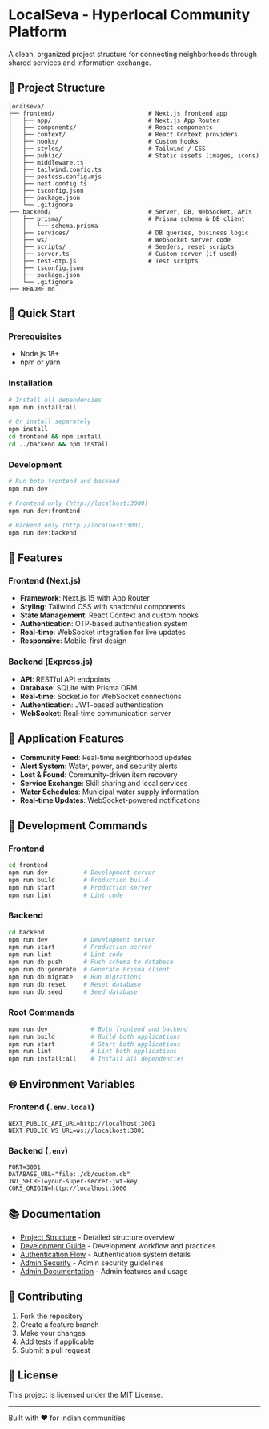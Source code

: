# LocalSeva - Hyperlocal Community Platform

A clean, organized project structure for connecting neighborhoods through shared services and information exchange.

## 📁 Project Structure

```
localseva/
├── frontend/                          # Next.js frontend app
│   ├── app/                           # Next.js App Router
│   ├── components/                    # React components
│   ├── context/                       # React Context providers
│   ├── hooks/                         # Custom hooks
│   ├── styles/                        # Tailwind / CSS
│   ├── public/                        # Static assets (images, icons)
│   ├── middleware.ts
│   ├── tailwind.config.ts
│   ├── postcss.config.mjs
│   ├── next.config.ts
│   ├── tsconfig.json
│   ├── package.json
│   └── .gitignore
├── backend/                           # Server, DB, WebSocket, APIs
│   ├── prisma/                        # Prisma schema & DB client
│   │   └── schema.prisma
│   ├── services/                      # DB queries, business logic
│   ├── ws/                            # WebSocket server code
│   ├── scripts/                       # Seeders, reset scripts
│   ├── server.ts                      # Custom server (if used)
│   ├── test-otp.js                    # Test scripts
│   ├── tsconfig.json
│   ├── package.json
│   └── .gitignore
├── README.md
```

## 🚀 Quick Start

### Prerequisites

- Node.js 18+
- npm or yarn

### Installation

```bash
# Install all dependencies
npm run install:all

# Or install separately
npm install
cd frontend && npm install
cd ../backend && npm install
```

### Development

```bash
# Run both frontend and backend
npm run dev

# Frontend only (http://localhost:3000)
npm run dev:frontend

# Backend only (http://localhost:3001)
npm run dev:backend
```

## 🎯 Features

### Frontend (Next.js)
- **Framework**: Next.js 15 with App Router
- **Styling**: Tailwind CSS with shadcn/ui components
- **State Management**: React Context and custom hooks
- **Authentication**: OTP-based authentication system
- **Real-time**: WebSocket integration for live updates
- **Responsive**: Mobile-first design

### Backend (Express.js)
- **API**: RESTful API endpoints
- **Database**: SQLite with Prisma ORM
- **Real-time**: Socket.io for WebSocket connections
- **Authentication**: JWT-based authentication
- **WebSocket**: Real-time communication server

## 📱 Application Features

- **Community Feed**: Real-time neighborhood updates
- **Alert System**: Water, power, and security alerts
- **Lost & Found**: Community-driven item recovery
- **Service Exchange**: Skill sharing and local services
- **Water Schedules**: Municipal water supply information
- **Real-time Updates**: WebSocket-powered notifications

## 🔧 Development Commands

### Frontend
```bash
cd frontend
npm run dev          # Development server
npm run build        # Production build
npm run start        # Production server
npm run lint         # Lint code
```

### Backend
```bash
cd backend
npm run dev          # Development server
npm run start        # Production server
npm run lint         # Lint code
npm run db:push      # Push schema to database
npm run db:generate  # Generate Prisma client
npm run db:migrate   # Run migrations
npm run db:reset     # Reset database
npm run db:seed      # Seed database
```

### Root Commands
```bash
npm run dev            # Both frontend and backend
npm run build          # Build both applications
npm run start          # Start both applications
npm run lint           # Lint both applications
npm run install:all    # Install all dependencies
```

## 🌐 Environment Variables

### Frontend (`.env.local`)
```
NEXT_PUBLIC_API_URL=http://localhost:3001
NEXT_PUBLIC_WS_URL=ws://localhost:3001
```

### Backend (`.env`)
```
PORT=3001
DATABASE_URL="file:./db/custom.db"
JWT_SECRET=your-super-secret-jwt-key
CORS_ORIGIN=http://localhost:3000
```

## 📚 Documentation

- [Project Structure](./PROJECT_STRUCTURE.md) - Detailed structure overview
- [Development Guide](./DEVELOPMENT.md) - Development workflow and practices
- [Authentication Flow](./AUTH_FLOW.md) - Authentication system details
- [Admin Security](./ADMIN_SECURITY.md) - Admin security guidelines
- [Admin Documentation](./ADMIN.md) - Admin features and usage

## 🤝 Contributing

1. Fork the repository
2. Create a feature branch
3. Make your changes
4. Add tests if applicable
5. Submit a pull request

## 📄 License

This project is licensed under the MIT License.

---

Built with ❤️ for Indian communities